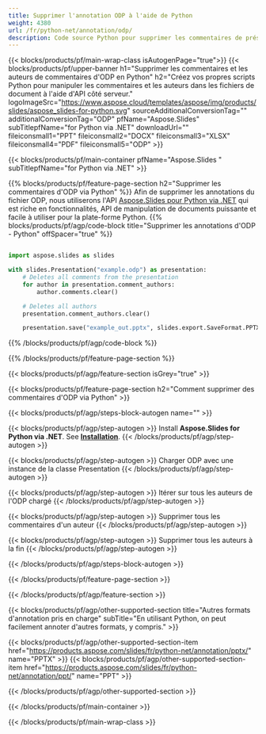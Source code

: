 ```yaml
---
title: Supprimer l'annotation ODP à l'aide de Python
weight: 4380
url: /fr/python-net/annotation/odp/ 
description: Code source Python pour supprimer les commentaires de présentation ODP
---
```


{{< blocks/products/pf/main-wrap-class isAutogenPage="true">}}
{{< blocks/products/pf/upper-banner h1="Supprimer les commentaires et les auteurs de commentaires d'ODP en Python" h2="Créez vos propres scripts Python pour manipuler les commentaires et les auteurs dans les fichiers de document à l'aide d'API côté serveur." logoImageSrc="https://www.aspose.cloud/templates/aspose/img/products/slides/aspose_slides-for-python.svg" sourceAdditionalConversionTag="" additionalConversionTag="ODP" pfName="Aspose.Slides" subTitlepfName="for Python via .NET" downloadUrl="" fileiconsmall1="PPT" fileiconsmall2="DOCX" fileiconsmall3="XLSX" fileiconsmall4="PDF" fileiconsmall5="ODP" >}}

{{< blocks/products/pf/main-container pfName="Aspose.Slides " subTitlepfName="for Python via .NET" >}}

{{% blocks/products/pf/feature-page-section  h2="Supprimer les commentaires d'ODP via Python" %}}
Afin de supprimer les annotations du fichier ODP, nous utiliserons l'API [Aspose.Slides pour Python via .NET](https://products.aspose.com/slides/fr/python-net/) qui est riche en fonctionnalités, API de manipulation de documents puissante et facile à utiliser pour la plate-forme Python.
{{% blocks/products/pf/agp/code-block title="Supprimer les annotations d'ODP - Python" offSpacer="true" %}}

```python

import aspose.slides as slides

with slides.Presentation("example.odp") as presentation:
    # Deletes all comments from the presentation
    for author in presentation.comment_authors:
        author.comments.clear()

    # Deletes all authors
    presentation.comment_authors.clear()

    presentation.save("example_out.pptx", slides.export.SaveFormat.PPTX)
```
{{% /blocks/products/pf/agp/code-block %}}

{{% /blocks/products/pf/feature-page-section %}}

{{< blocks/products/pf/agp/feature-section isGrey="true" >}}

{{< blocks/products/pf/feature-page-section  h2="Comment supprimer des commentaires d'ODP via Python" >}}

{{< blocks/products/pf/agp/steps-block-autogen name="" >}}

{{< blocks/products/pf/agp/step-autogen >}}
Install **Aspose.Slides for Python via .NET**. See [**Installation**](https://docs.aspose.com/slides/python-net/installation/).
{{< /blocks/products/pf/agp/step-autogen >}}

{{< blocks/products/pf/agp/step-autogen >}}
Charger ODP avec une instance de la classe Presentation
{{< /blocks/products/pf/agp/step-autogen >}}

{{< blocks/products/pf/agp/step-autogen >}}
Itérer sur tous les auteurs de l'ODP chargé
{{< /blocks/products/pf/agp/step-autogen >}}

{{< blocks/products/pf/agp/step-autogen >}}
Supprimer tous les commentaires d'un auteur
{{< /blocks/products/pf/agp/step-autogen >}}

{{< blocks/products/pf/agp/step-autogen >}}
Supprimer tous les auteurs à la fin
{{< /blocks/products/pf/agp/step-autogen >}}

{{< /blocks/products/pf/agp/steps-block-autogen >}}

{{< /blocks/products/pf/feature-page-section >}}

{{< /blocks/products/pf/agp/feature-section >}}

{{< blocks/products/pf/agp/other-supported-section title="Autres formats d'annotation pris en charge" subTitle="En utilisant Python, on peut facilement annoter d'autres formats, y compris." >}}

{{< blocks/products/pf/agp/other-supported-section-item href="https://products.aspose.com/slides/fr/python-net/annotation/pptx/" name="PPTX" >}}
{{< blocks/products/pf/agp/other-supported-section-item href="https://products.aspose.com/slides/fr/python-net/annotation/ppt/" name="PPT" >}}

{{< /blocks/products/pf/agp/other-supported-section >}}

{{< /blocks/products/pf/main-container >}}
    
{{< /blocks/products/pf/main-wrap-class >}}